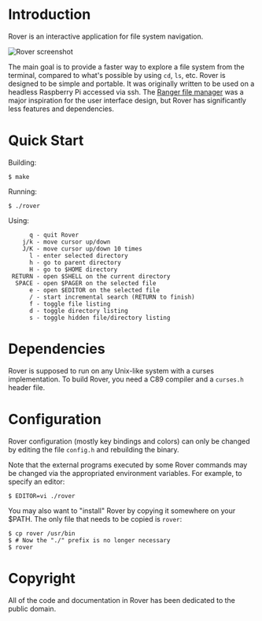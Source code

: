 Introduction
============

 Rover is an interactive application for file system navigation.

![Rover screenshot](/../screenshots/screenshot.png?raw=true "Screenshot")

 The main goal is to provide a faster way to explore a file system from the
terminal, compared to what's possible by using `cd`, `ls`, etc. Rover
is designed to be simple and portable. It was originally written to be
used on a headless Raspberry Pi accessed via ssh. The [Ranger file manager](http://ranger.nongnu.org/)
was a major inspiration for the user interface design, but Rover has
significantly less features and dependencies.


Quick Start
===========

 Building:
 ```
 $ make
 ```

 Running:
 ```
 $ ./rover
 ```

 Using:
 ```
       q - quit Rover
     j/k - move cursor up/down
     J/K - move cursor up/down 10 times
       l - enter selected directory
       h - go to parent directory
       H - go to $HOME directory
  RETURN - open $SHELL on the current directory
   SPACE - open $PAGER on the selected file
       e - open $EDITOR on the selected file
       / - start incremental search (RETURN to finish)
       f - toggle file listing
       d - toggle directory listing
       s - toggle hidden file/directory listing
 ```


Dependencies
============

 Rover is supposed to run on any Unix-like system with a curses implementation.
To build Rover, you need a C89 compiler and a `curses.h` header file.

Configuration
=============

 Rover configuration (mostly key bindings and colors) can only be changed
by editing the file `config.h` and rebuilding the binary.

 Note that the external programs executed by some Rover commands may be changed
via the appropriated environment variables. For example, to specify an editor:
 ```
 $ EDITOR=vi ./rover
 ```

 You may also want to "install" Rover by copying it somewhere on your $PATH. The
only file that needs to be copied is `rover`:
 ```
 $ cp rover /usr/bin
 $ # Now the "./" prefix is no longer necessary
 $ rover
 ```


Copyright
=========

 All of the code and documentation in Rover has been dedicated to the
   public domain.
